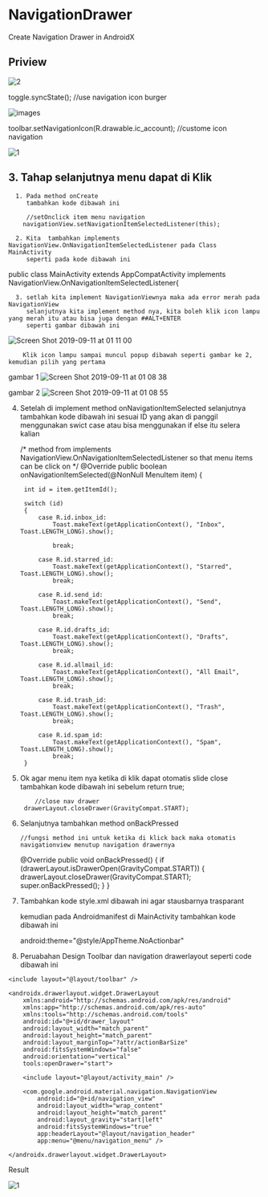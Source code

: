 # NavigationDrawer
Create Navigation Drawer in AndroidX

## Priview
![2](https://user-images.githubusercontent.com/43386555/64636125-46eb0380-d42b-11e9-9716-10dabdbaed1b.jpg)

toggle.syncState(); //use navigation icon burger

![images](https://user-images.githubusercontent.com/43386555/64635376-bd870180-d429-11e9-8194-ff238a86b757.jpg)

toolbar.setNavigationIcon(R.drawable.ic_account); //custome icon navigation

![1](https://user-images.githubusercontent.com/43386555/64636025-14410b00-d42b-11e9-91d8-0841b8da7165.png)


## 3. Tahap selanjutnya menu dapat di Klik
      1. Pada method onCreate
         tambahkan kode dibawah ini
         
         //setOnclick item menu navigation
        navigationView.setNavigationItemSelectedListener(this);
      
      2. Kita  tambahkan implements NavigationView.OnNavigationItemSelectedListener pada Class MainActivity
         seperti pada kode dibawah ini
         
public class MainActivity extends AppCompatActivity implements NavigationView.OnNavigationItemSelectedListener{
         
      3. setlah kita implement NavigationViewnya maka ada error merah pada NavigationView
         selanjutnya kita implement method nya, kita boleh klik icon lampu yang merah itu atau bisa juga dengan ##ALT+ENTER
         seperti gambar dibawah ini
         
![Screen Shot 2019-09-11 at 01 11 00](https://user-images.githubusercontent.com/43386555/64639024-2cb42400-d431-11e9-9aeb-cf458f67c27e.png)

        Klik icon lampu sampai muncul popup dibawah seperti gambar ke 2, kemudian pilih yang pertama
gambar 1
![Screen Shot 2019-09-11 at 01 08 38](https://user-images.githubusercontent.com/43386555/64639180-81579f00-d431-11e9-98a3-47e37f0dd399.png)

gambar 2
![Screen Shot 2019-09-11 at 01 08 55](https://user-images.githubusercontent.com/43386555/64639189-87e61680-d431-11e9-91bb-7e85d100368a.png)


4. Setelah di implement method onNavigationItemSelected selanjutnya tambahkan kode dibawah ini sesuai ID yang akan di panggil menggunakan swict case atau bisa menggunakan if else itu selera kalian
      
      /*
    method from implements NavigationView.OnNavigationItemSelectedListener
    so that menu items can be click on
    */
    @Override
    public boolean onNavigationItemSelected(@NonNull MenuItem item) {

        int id = item.getItemId();

        switch (id)
        {
            case R.id.inbox_id:
                Toast.makeText(getApplicationContext(), "Inbox", Toast.LENGTH_LONG).show();

                break;

            case R.id.starred_id:
                Toast.makeText(getApplicationContext(), "Starred", Toast.LENGTH_LONG).show();
                break;

            case R.id.send_id:
                Toast.makeText(getApplicationContext(), "Send", Toast.LENGTH_LONG).show();
                break;

            case R.id.drafts_id:
                Toast.makeText(getApplicationContext(), "Drafts", Toast.LENGTH_LONG).show();
                break;

            case R.id.allmail_id:
                Toast.makeText(getApplicationContext(), "All Email", Toast.LENGTH_LONG).show();
                break;

            case R.id.trash_id:
                Toast.makeText(getApplicationContext(), "Trash", Toast.LENGTH_LONG).show();
                break;

            case R.id.spam_id:
                Toast.makeText(getApplicationContext(), "Spam", Toast.LENGTH_LONG).show();
                break;
        }
        
       
5. Ok agar menu item nya ketika di klik dapat otomatis slide close 
           tambahkan kode dibawah ini sebelum return true;
           
           //close nav drawer
        drawerLayout.closeDrawer(GravityCompat.START);
        
        
6. Selanjutnya tambahkan method onBackPressed
       
       //fungsi method ini untuk ketika di klick back maka otomatis navigationview menutup navigation drawernya
    @Override
    public void onBackPressed() {
        if (drawerLayout.isDrawerOpen(GravityCompat.START)) {
            drawerLayout.closeDrawer(GravityCompat.START);
            super.onBackPressed();
        }
    }

7. Tambahkan kode style.xml dibawah ini agar stausbarnya trasparant
      <style name="AppTheme.NoActionbar">
        <item name="windowActionBar">false</item>
        <item name="android:windowNoTitle">true</item>
        <item name="android:windowDrawsSystemBarBackgrounds">true</item>
        <item name="android:statusBarColor">@android:color/transparent</item>
    </style>
    
    kemudian pada Androidmanifest di MainActivity tambahkan kode dibawah ini
    
    android:theme="@style/AppTheme.NoActionbar"
    
    
9. Peruabahan Design Toolbar dan navigation drawerlayout
   seperti code dibawah ini
   
   <?xml version="1.0" encoding="utf-8"?>
<RelativeLayout xmlns:android="http://schemas.android.com/apk/res/android"
    android:layout_width="match_parent"
    android:layout_height="match_parent">

    <include layout="@layout/toolbar" />

    <androidx.drawerlayout.widget.DrawerLayout
        xmlns:android="http://schemas.android.com/apk/res/android"
        xmlns:app="http://schemas.android.com/apk/res-auto"
        xmlns:tools="http://schemas.android.com/tools"
        android:id="@+id/drawer_layout"
        android:layout_width="match_parent"
        android:layout_height="match_parent"
        android:layout_marginTop="?attr/actionBarSize"
        android:fitsSystemWindows="false"
        android:orientation="vertical"
        tools:openDrawer="start">

        <include layout="@layout/activity_main" />

        <com.google.android.material.navigation.NavigationView
            android:id="@+id/navigation_view"
            android:layout_width="wrap_content"
            android:layout_height="match_parent"
            android:layout_gravity="start|left"
            android:fitsSystemWindows="true"
            app:headerLayout="@layout/navigation_header"
            app:menu="@menu/navigation_menu" />

    </androidx.drawerlayout.widget.DrawerLayout>
</RelativeLayout>

Result

![1](https://user-images.githubusercontent.com/43386555/64643996-dc8e8f00-d43b-11e9-9d66-7828bffb33c5.jpg)

